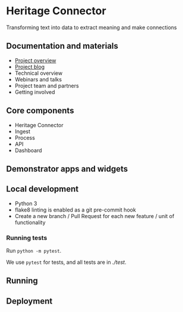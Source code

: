 # Heritage Connector

Transforming text into data to extract meaning and make connections

## Documentation and materials

- [Project overview](https://www.sciencemuseumgroup.org.uk/project/heritage-connector/)
- [Project blog](https://thesciencemuseum.github.io/heritageconnector)
- Technical overview
- Webinars and talks
- Project team and partners
- Getting involved

## Core components

- Heritage Connector
- Ingest
- Process
- API
- Dashboard

## Demonstrator apps and widgets


## Local development

- Python 3
- flake8 linting is enabled as a git pre-commit hook
- Create a new branch / Pull Request for each new feature / unit of functionality

### Running tests
Run `python -m pytest`.

We use `pytest` for tests, and all tests are in *./test*. 

## Running

## Deployment

